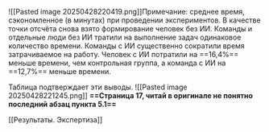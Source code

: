![[Pasted image 20250428220419.png]]Примечание: среднее время, сэкономленное (в минутах) при проведении экспериментов.
В качестве точки отсчёта снова взято формирование человек без ИИ. 
Команды и отдельные люди без ИИ тратили на выполнение задач одинаковое количество времени. 
Команды с ИИ существенно сократили время затрачиваемое на работу. 
Человек с ИИ потратили на ==16,4%== меньше времени, чем контрольная группа, а команда с ИИ на ==12,7%== меньше времени.

Таблица подтверждает эти выводы. 
![[Pasted image 20250428221245.png]]
**==Страница 17, читай в оригинале не понятно последний абзац пункта 5.1==**

[[Результаты. Экспертиза]]
